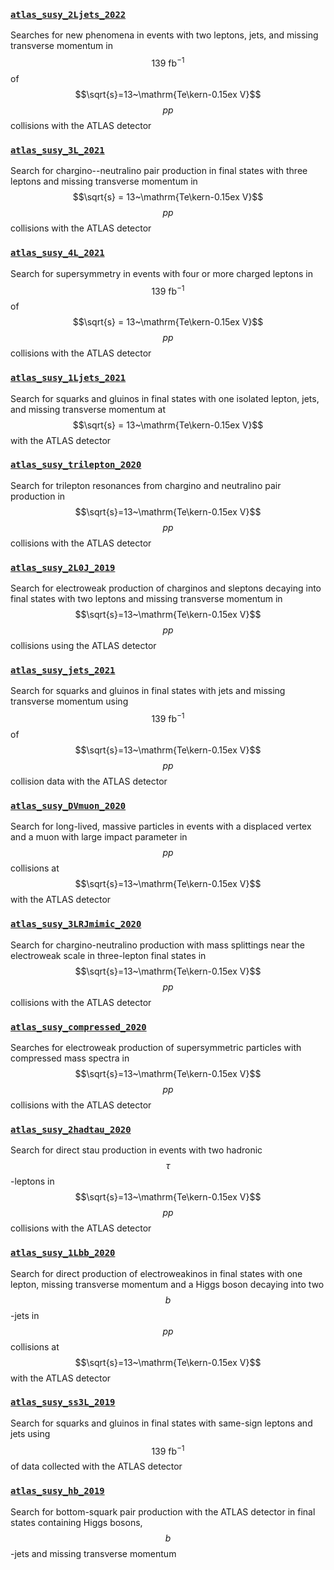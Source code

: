 ### [`atlas_susy_2Ljets_2022`](https://www.hepdata.net/record/ins2072870)
Searches for new phenomena in events with two leptons, jets, and missing transverse momentum in $$139~\text{fb}^{-1}$$ of $$\sqrt{s}=13~\mathrm{Te\kern-0.15ex V}$$ $$pp$$ collisions with the ATLAS detector

### [`atlas_susy_3L_2021`](https://www.hepdata.net/record/ins1866951)
Search for chargino--neutralino pair production in final states with three leptons and missing transverse momentum in $$\sqrt{s} = 13~\mathrm{Te\kern-0.15ex V}$$ $$pp$$ collisions with the ATLAS detector

### [`atlas_susy_4L_2021`](https://www.hepdata.net/record/ins1852821)
Search for supersymmetry in events with four or more charged leptons in $$139~\text{fb}^{-1}$$ of $$\sqrt{s} = 13~\mathrm{Te\kern-0.15ex V}$$ $$pp$$ collisions with the ATLAS detector

### [`atlas_susy_1Ljets_2021`](https://www.hepdata.net/record/ins1839446)
Search for squarks and gluinos in final states with one isolated lepton, jets, and missing transverse momentum at $$\sqrt{s} = 13~\mathrm{Te\kern-0.15ex V}$$ with the ATLAS detector

### [`atlas_susy_trilepton_2020`](https://www.hepdata.net/record/ins1831992)
Search for trilepton resonances from chargino and neutralino pair production in $$\sqrt{s}=13~\mathrm{Te\kern-0.15ex V}$$ $$pp$$ collisions with the ATLAS detector

### [`atlas_susy_2L0J_2019`](https://www.hepdata.net/record/ins1750597)
Search for electroweak production of charginos and sleptons decaying into final states with two leptons and missing transverse momentum in $$\sqrt{s}=13~\mathrm{Te\kern-0.15ex V}$$ $$pp$$ collisions using the ATLAS detector

### [`atlas_susy_jets_2021`](https://www.hepdata.net/record/ins1827025)
Search for squarks and gluinos in final states with jets and missing transverse momentum using $$139~\text{fb}^{-1}$$ of $$\sqrt{s}=13~\mathrm{Te\kern-0.15ex V}$$ $$pp$$ collision data with the ATLAS detector

### [`atlas_susy_DVmuon_2020`](https://www.hepdata.net/record/ins1788448)
Search for long-lived, massive particles in events with a displaced vertex and a muon with large impact parameter in $$pp$$ collisions at $$\sqrt{s}=13~\mathrm{Te\kern-0.15ex V}$$ with the ATLAS detector

### [`atlas_susy_3LRJmimic_2020`](https://www.hepdata.net/record/ins1771533)
Search for chargino-neutralino production with mass splittings near the electroweak scale in three-lepton final states in $$\sqrt{s}=13~\mathrm{Te\kern-0.15ex V}$$ $$pp$$ collisions with the ATLAS detector

### [`atlas_susy_compressed_2020`](https://www.hepdata.net/record/ins1767649)
Searches for electroweak production of supersymmetric particles with compressed mass spectra in $$\sqrt{s}=13~\mathrm{Te\kern-0.15ex V}$$ $$pp$$ collisions with the ATLAS detector

### [`atlas_susy_2hadtau_2020`](https://www.hepdata.net/record/ins1765529)
Search for direct stau production in events with two hadronic $$\tau$$-leptons in $$\sqrt{s}=13~\mathrm{Te\kern-0.15ex V}$$ $$pp$$ collisions with the ATLAS detector

### [`atlas_susy_1Lbb_2020`](https://www.hepdata.net/record/ins1755298)
Search for direct production of electroweakinos in final states with one lepton, missing transverse momentum and a Higgs boson decaying into two $$b$$-jets in $$pp$$ collisions at $$\sqrt{s}=13~\mathrm{Te\kern-0.15ex V}$$ with the ATLAS detector

### [`atlas_susy_ss3L_2019`](https://www.hepdata.net/record/ins1754675)
Search for squarks and gluinos in final states with same-sign leptons and jets using $$139~\text{fb}^{-1}$$ of data collected with the ATLAS detector

### [`atlas_susy_hb_2019`](https://www.hepdata.net/record/ins1748602)
Search for bottom-squark pair production with the ATLAS detector in final states containing Higgs bosons, $$b$$-jets and missing transverse momentum






